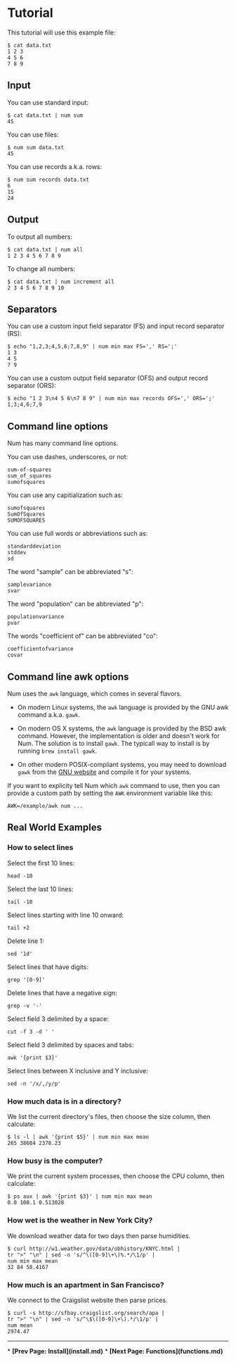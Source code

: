# Tutorial

This tutorial will use this example file:

    $ cat data.txt
    1 2 3
    4 5 6
    7 8 9


## Input

You can use standard input:

    $ cat data.txt | num sum
    45

You can use files:

    $ num sum data.txt
    45


You can use records a.k.a. rows:

    $ num sum records data.txt
    6
    15
    24


## Output

To output all numbers:

    $ cat data.txt | num all
    1 2 3 4 5 6 7 8 9

To change all numbers:

    $ cat data.txt | num increment all
    2 3 4 5 6 7 8 9 10


## Separators

You can use a custom input field separator (FS) and input record separator (RS):

    $ echo "1,2,3;4,5,6;7,8,9" | num min max FS=',' RS=';'
    1 3
    4 5
    7 9

You can use a custom output field separator (OFS) and output record separator (ORS):

    $ echo "1 2 3\n4 5 6\n7 8 9" | num min max records OFS=',' ORS=';'
    1,3;4,6;7,9


## Command line options

Num has many command line options.

You can use dashes, underscores, or not:

    sum-of-squares
    sum_of_squares
    sumofsquares

You can use any capitialization such as:

    sumofsquares
    SumOfSquares
    SUMOFSQUARES

You can use full words or abbreviations such as:

    standarddeviation
    stddev
    sd

The word "sample" can be abbreviated "s":

    samplevariance
    svar

The word "population" can be abbreviated "p":

    populationvariance
    pvar

The words "coefficient of" can be abbreviated "co":

    coefficientofvariance
    covar


## Command line awk options

Num uses the `awk` language, which comes in several flavors.

  * On modern Linux systems, the `awk` language is provided by the GNU awk command a.k.a. `gawk`.

  * On modern OS X systems, the `awk` language is provided by the BSD awk command. However, the implementation is older and doesn't work for Num. The solution is to install `gawk`. The typicall way to install is by running `brew install gawk`.

  * On other modern POSIX-compliant systems, you may need to download `gawk` from the [GNU website](http://gnu.org) and compile it for your systems.

If you want to explicity tell Num which `awk` command to use, then you can provide a custom path by setting the `AWK` environment variable like this:

    AWK=/example/awk num ...



## Real World Examples


###  How to select lines

Select the first 10 lines:

    head -10

Select the last 10 lines:

    tail -10

Select lines starting with line 10 onward:

    tail +2

Delete line 1:

    sed '1d'

Select lines that have digits:

    grep '[0-9]'

Delete lines that have a negative sign:

    grep -v '-'

Select field 3 delimited by a space:

    cut -f 3 -d ' '

Select field 3 delimited by spaces and tabs:

    awk '{print $3}'

Select lines between X inclusive and Y inclusive:

    sed -n '/x/,/y/p'


### How much data is in a directory?

We list the current directory's files,
then choose the size column, then calculate:

    $ ls -l | awk '{print $5}' | num min max mean
    265 38684 2378.23


### How busy is the computer?

We print the current system processes,
then choose the CPU column, then calculate:

    $ ps aux | awk '{print $3}' | num min max mean
    0.0 100.1 0.513028


### How wet is the weather in New York City?

We download weather data for two days then parse humidities.

    $ curl http://w1.weather.gov/data/obhistory/KNYC.html |
    tr ">" "\n" | sed -n 's/^\([0-9]\+\)%.*/\1/p' |
    num min max mean
    32 84 58.4167


### How much is an apartment in San Francisco?

We connect to the Craigslist website then parse prices.

    $ curl -s http://sfbay.craigslist.org/search/apa |
    tr ">" "\n" | sed -n 's/^\$\([0-9]\+\).*/\1/p' |
    num mean
    2974.47


<p><hr><nav>
* <b>[Prev Page: Install](install.md)</b>
* <b>[Next Page: Functions](functions.md)</b>
</nav>
